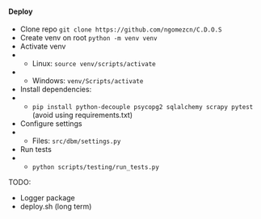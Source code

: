 #### Deploy
- Clone repo ```git clone https://github.com/ngomezcn/C.D.O.S```
- Create venv on root ```python -m venv venv```
- Activate venv
- - Linux: ```source venv/scripts/activate```
- - Windows: ```venv/Scripts/activate```
- Install dependencies: 
- - ```pip install python-decouple psycopg2 sqlalchemy scrapy pytest``` (avoid using requirements.txt)
- Configure settings
- - Files: ```src/dbm/settings.py```
- Run tests 
- - ```python scripts/testing/run_tests.py```

TODO:
- Logger package
- deploy.sh (long term)